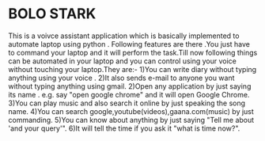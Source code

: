 # BOLO STARK
 This is a voivce assistant application which is basically implemented to automate laptop using python .
 Following features are there .You just have to command your laptop and it will perform the task.Till now following things can be automated in your laptop and you can control
 using your voice without touching your laptop.They are:-
 1)You can write diary without typing anything using your voice .
 2)It also sends e-mail to anyone you want without typing anything using gmail.
 2)Open any application by just saying its name . e.g. say "open google chrome" and it will open Google Chrome.
 3)You can play music and also search it online by just speaking the song name.
 4)You can search google,youtube(videos),gaana.com(music) by just commanding.
 5)You can know about anything by just saying "Tell me about 'and your query'".
 6)It will tell the time if you ask it "what is time now?".
  